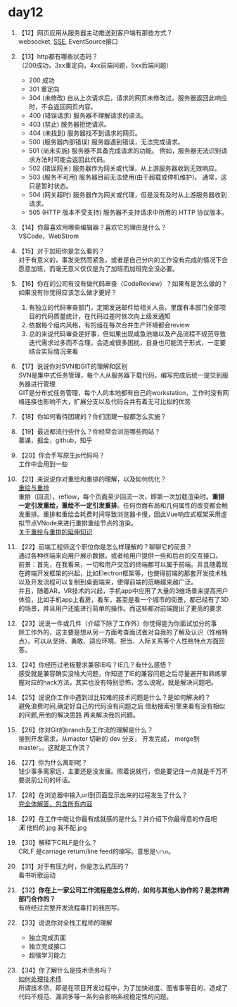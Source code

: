 # day12

1. 【12】网页应用从服务器主动推送到客户端有那些方式？  
    websocket, [SSE](https://www.cnblogs.com/goloving/p/9196066.html), EventSource接口

2. 【13】http都有哪些状态码？  
    （200成功，3xx重定向，4xx前端问题，5xx后端问题）
    * 200 成功
    * 301 重定向
    * 304 (未修改) 自从上次请求后，请求的网页未修改过。服务器返回此响应时，不会返回网页内容。
    * 400 (错误请求) 服务器不理解请求的语法。
    * 403 (禁止) 服务器拒绝请求。
    * 404 (未找到) 服务器找不到请求的网页。
    * 500 (服务器内部错误) 服务器遇到错误，无法完成请求。
    * 501 (尚未实施) 服务器不具备完成请求的功能。 例如，服务器无法识别请求方法时可能会返回此代码。
    * 502 (错误网关) 服务器作为网关或代理，从上游服务器收到无效响应。
    * 503 (服务不可用) 服务器目前无法使用(由于超载或停机维护)。 通常，这只是暂时状态。
    * 504 (网关超时) 服务器作为网关或代理，但是没有及时从上游服务器收到请求。
    * 505 (HTTP 版本不受支持) 服务器不支持请求中所用的 HTTP 协议版本。

3. 【14】你最喜欢用哪些编辑器？喜欢它的理由是什么？  
    VSCode，WebStrom
4. 【15】对于加班你是怎么看的？  
    对于有意义的，事发突然而紧急，或者是自己分内的工作没有完成的情况下会愿意加班，而毫无意义仅仅是为了加班而加班完全没必要。
5. 【16】你在的公司有没有做代码审查（CodeReview）？如果有是怎么做的？如果没有你觉得应该怎么做才更好？  
    1. 有独立的代码审查部门，定期发送邮件给相关人员，里面有本部门全部项目的代码质量统计，在代码过差时依次向上级发通知
    2. 依据每个组内风格，有的组在每次合并生产环境都会review
    3. 总的来说代码审查是好事，但如果出现咸鱼池塘以及产品流程不规范导致迭代需求过多而不合理，会造成很多困扰，自身也可能流于形式，一定要结合实际情况来看
6. 【17】说说你对SVN和GIT的理解和区别  
    SVN是集中式任务管理，每个人从服务器下载代码，编写完成后统一提交到服务器进行管理  
    GIT是分布式任务管理，每个人的本地都有自己的workstation，工作时没有网络连接也影响不大，扩展分支以及代码合并有着无可比拟的优势
7. 【18】你如何看待团建的？你们团建一般都怎么实施？
8. 【19】最近都流行些什么？你经常会浏览哪些网站？  
    慕课，掘金，github，知乎
9. 【20】你会手写原生js代码吗？  
    工作中会用到一些
10. 【21】来说说你对重绘和重排的理解，以及如何优化？  
    [重绘与重排](https://github.com/haizlin/fe-interview/issues/73)  
    重排（回流），reflow，每个页面至少回流一次，即第一次加载渲染时。**重排一定引发重绘，重绘不一定引发重排**。任何页面布局和几何属性的改变都会触发重排。重排和重绘会耗费时间导致浏览器卡慢，因此Vue响应式框架采用虚拟节点VNode来进行重排重绘节点的渲染。  
    [关于重绘与重排的延伸知识](https://juejin.im/post/5c87b54ce51d455f7943dddb)
11. 【22】前端工程师这个职位你是怎么样理解的？聊聊它的前景？  
    通过各种终端来向用户展示数据，或者给用户提供一些和后台的交互接口。  
    前景：首先，在我看来，一切和用户交互的终端都可以属于前端。并且随着现在跨端开发框架的兴起，比如Electron框架等，也使得前端的那套开发技术栈以及开发流程可以复制到桌面端来，使得前端的范畴越来越广泛。  
    并且，随着AR，VR技术的兴起，手机app中应用了大量的3维场景来提高用户体验，比如手机app上看房，看车，甚至是看一个城市的街景，都已经有了3D的场景，并且用户还能进行简单的操作。而这些都对前端提出了更高的要求
12. 【23】说说一件或几件（介绍下除了工作外）你觉得能为你面试加分的事  
    除工作外的，这主要是想从另一方面考查面试者对自我的了解及认识（性格特点）。可以从坚持、勇敢、适应环境、担当、人际关系等个人性格特点方面回答。
13. 【24】你经历过老板要求兼容IE吗？IE几？有什么感悟？  
    感受就是兼容确实没啥大问题，你知道了IE的兼容问题之后尽量避开和熟练掌握对应的hack方法，其实也没有特别恐怖，怎么说呢，就是解决问题吧。
14. 【25】说说你工作中遇到过比较难的技术问题是什么？是如何解决的？  
    避免浪费时间,确定好自己的代码没有问题之后 借助搜索引擎来看有没有相似的问题,用他的解决思路 再来解决我的问题。
15. 【26】你对Git的branch及工作流的理解是什么？  
    接到开发需求，从master 切新的 dev 分支， 开发完成， merge到 master。。这就是工作流？
16. 【27】你为什么离职呢？  
    钱少事多离家远，主要还是没发展。照着说就行，但是要记住一点就是千万不要说前公司的坏话。
17. 【28】在浏览器中输入url到页面显示出来的过程发生了什么？  
    [完全体解答，包含所有内容](https://blog.yyge.top/blog/2019/03/18/HTTP%E9%9B%86%E9%94%A6%E7%B3%BB%E5%88%97%E4%B9%8B%E2%80%94%E2%80%94%E8%BE%93%E5%85%A5url%E5%88%B0%E9%A1%B5%E9%9D%A2%E6%B8%B2%E6%9F%93%E5%8F%91%E7%94%9F%E4%BA%86%E4%BB%80%E4%B9%88/)
18. 【29】在工作中能让你最有成就感的是什么？并介绍下你最得意的作品吧  
    ***无***  他妈的.jpg  我不配.jpg
19. 【30】解释下CRLF是什么？  
    CRLF 是carriage return/line feed的缩写。意思是`\r\n`。
20. 【31】对于有压力时，你是怎么抗压的？  
    看书听歌运动
21. 【32】**你在上一家公司工作流程是怎么样的，如何与其他人协作的？是怎样跨部门合作的？**  
    有待经过完整开发流程毒打的我回写。
22. 【33】说说你对全栈工程师的理解  
    * 独立完成页面
    * 独立完成接口
    * 超强学习能力
23. 【34】你了解什么是技术债务吗？  
    [如何处理技术债](https://www.jianshu.com/p/e532a7e4f768)  
    所谓技术债，即是在项目开发过程中，为了加快进度、图省事等目的，造成了代码不规范、漏洞多等一系列会影响系统稳定性的问题。

